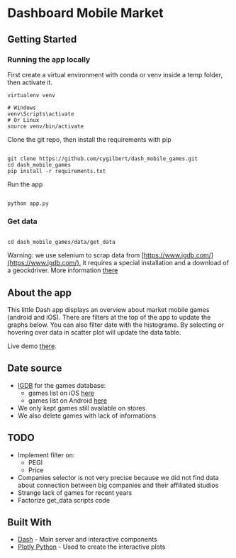 # Dashboard Mobile Market

## Getting Started

### Running the app locally

First create a virtual environment with conda or venv inside a temp folder, then activate it.

```
virtualenv venv

# Windows
venv\Scripts\activate
# Or Linux
source venv/bin/activate

```

Clone the git repo, then install the requirements with pip

```

git clone https://github.com/cygilbert/dash_mobile_games.git
cd dash_mobile_games
pip install -r requirements.txt

```

Run the app

```

python app.py

```

### Get data

```

cd dash_mobile_games/data/get_data

```

Warning: we use selenium to scrap data from [https://www.igdb.com/](https://www.igdb.com/), it requires a special installation and a download of a geockdriver.
More information [there](https://pypi.org/project/selenium/)


## About the app

This little Dash app displays an overview about market mobile games (android and iOS). There are filters at the top of the app to update the graphs below. You can also filter date with the histograme. By selecting or hovering over data in scatter plot will update the data table.

Live demo [there](https://dash-mobile-games.herokuapp.com/).

## Date source

- [IGDB](https://www.igdb.com/) for the games database:
    - games list on iOS [here](https://www.igdb.com/platforms/ios/games)
    - games list on Android [here](https://www.igdb.com/platforms/android/games)
- We only kept games still available on stores
- We also delete games with lack of informations

## TODO

- Implement filter on:
    - PEGI
    - Price
- Companies selector is not very precise because we did not find data about connection between big companies and their affiliated studios
- Strange lack of games for recent years
- Factorize get_data scripts code

## Built With

- [Dash](https://dash.plot.ly/) - Main server and interactive components
- [Plotly Python](https://plot.ly/python/) - Used to create the interactive plots

